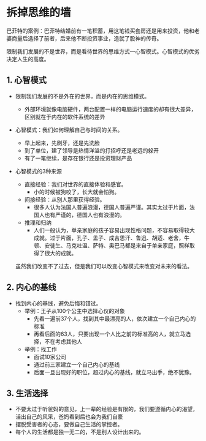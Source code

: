 # 拆掉思维的墙

巴菲特的案例：巴菲特结婚前有一笔积蓄，用这笔钱买套房还是用来投资，他和老婆商量后选择了前者，后来他不断投资事业，造就了股神的传奇。

限制我们发展的不是世界，而是看待世界的思维方式—心智模式。心智模式的优劣决定人生的高度。

## 1. 心智模式

* 限制我们发展的不是外在的世界，而是内在的思维模式。

  * 外部环境就像电脑硬件，两台配置一样的电脑运行速度的却有很大差异，区别就在于内在的软件系统的差异

* 心智模式：我们如何理解自己与时间的关系。

  * 早上起来，先刷牙，还是先洗脸
  * 到了单位，建了领导是热情洋溢的打招呼还是老远的躲开
  * 有了一笔继续，是存在银行还是投资理财产品

* 心智模式的3种来源

  * 直接经验：我们对世界的直接体验和感官。
    * 小的时候被狗咬了，长大就会怕狗。
  * 间接经验：从别人那里获得经验。
    * 很多人认为法国人普遍浪漫，德国人普遍严谨。其实太过于片面，法国人也有严谨的，德国人也有浪漫的。
  * 推理和归纳
    * 人们一般认为，单亲家庭的孩子容易出现性格问题，不容易取得较大成就。过于片面，孔子、孟子、成吉思汗、鲁迅、胡适、老舍，牛顿、安徒生、马克吐温、萨特、奥巴马都是来自于单亲家庭，照样取得了很大的成就。

  虽然我们改变不了过去，但是我们可以改变心智模式来改变对未来的看法。

## 2. 内心的基线

* 找到内心的基线，避免后悔和错过。
  * 举例：王子从100个公主中选择心仪的对象
    * 先看一遍前37个人，找到其中最漂亮的人，依次建立一个自己内心的标准
    * 再看后面的63人，只要出现一个人比之前的标准高的人，就立马选择，不在考虑其他人
  * 举例：找工作
    * 面试10家公司
    * 通过前三家建立一个自己内心的基线
    * 后面一旦出现好的职位，超过内心的基线，就立马出手，绝不犹豫。

## 3. 生活选择

* 不要太过于听爸妈的意见，上一辈的经验是有限的，我们要遵循内心的渴望，活出自己的风采，爸妈看到后也会为我们自豪
* 摆脱受害者的心态，要做自己生活的掌控者。
* 每个人的生活都是独一无二的，不是别人设计出来的。